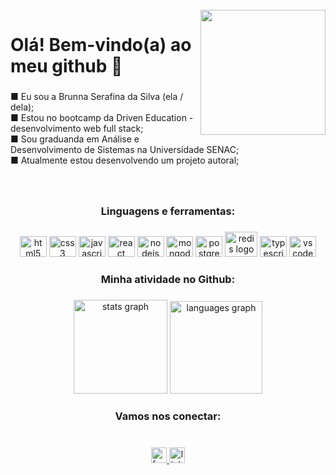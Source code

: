 <br clear="both">

<img align="right" height="200" src="https://i.pinimg.com/originals/11/96/89/119689d2f8ae50053501afb4190e23f6.gif"  />

###

<h1 align="left">Olá! Bem-vindo(a) ao meu github 👋</h1>

###

<p align="left">■ Eu sou a Brunna Serafina da Silva (ela / dela);<br>■ Estou no bootcamp da Driven Education - desenvolvimento web full stack;<br>■ Sou graduanda em Análise e Desenvolvimento de Sistemas na Universidade SENAC;<br>■ Atualmente estou desenvolvendo um projeto autoral;</p>

###

<br clear="both">

<h3 align="center">Linguagens e ferramentas:</h3>

###

<div align="center">
  <img src="https://cdn.jsdelivr.net/gh/devicons/devicon/icons/html5/html5-original.svg" height="33" width="43" alt="html5 logo"  />
  <img src="https://cdn.jsdelivr.net/gh/devicons/devicon/icons/css3/css3-original.svg" height="33" width="43" alt="css3 logo"  />
  <img src="https://cdn.jsdelivr.net/gh/devicons/devicon/icons/javascript/javascript-original.svg" height="33" width="43" alt="javascript logo"  />
  <img src="https://cdn.jsdelivr.net/gh/devicons/devicon/icons/react/react-original.svg" height="33" width="43" alt="react logo"  />
  <img src="https://cdn.jsdelivr.net/gh/devicons/devicon/icons/nodejs/nodejs-original.svg" height="33" width="43" alt="nodejs logo"  />
  <img src="https://cdn.jsdelivr.net/gh/devicons/devicon/icons/mongodb/mongodb-original.svg" height="33" width="43" alt="mongodb logo"  />
  <img src="https://cdn.jsdelivr.net/gh/devicons/devicon/icons/postgresql/postgresql-original.svg" height="33" width="43" alt="postgresql logo"  />
  <img src="https://cdn.jsdelivr.net/gh/devicons/devicon/icons/redis/redis-original.svg" height="40" width="52" alt="redis logo"  />
  <img src="https://cdn.jsdelivr.net/gh/devicons/devicon/icons/typescript/typescript-original.svg" height="33" width="43" alt="typescript logo"  />
  <img src="https://cdn.jsdelivr.net/gh/devicons/devicon/icons/vscode/vscode-original.svg" height="33" width="43" alt="vscode logo"  />
</div>

###

<h3 align="center">Minha atividade no Github:</h3>

###

<div align="center">
  <img src="https://github-readme-stats-sigma-five.vercel.app/api?hide_title=false&hide_rank=false&show_icons=true&include_all_commits=true&count_private=true&disable_animations=false&theme=radical&locale=pt-br&hide_border=false&username=brunnaserafina" height="150" alt="stats graph"  />
  <img src="https://github-readme-stats-sigma-five.vercel.app/api/top-langs?locale=pt-br&hide_title=false&layout=compact&card_width=320&langs_count=5&theme=radical&hide_border=false&username=brunnaserafina" height="148" alt="languages graph"  />
</div>

###

<h3 align="center">Vamos nos conectar:</h3>

###

<br clear="both">

<div align="center">
  <a href="mailto:brunnaserafina@gmail.com" target="_blank">
    <img src="https://img.shields.io/badge/Gmail-D14836?style=for-the-badge&logo=gmail&logoColor=white" height="25" alt="facebook logo"  />
  </a>
  <a href="https://www.linkedin.com/in/brunna-serafina" target="_blank">
    <img src="https://img.shields.io/static/v1?message=LinkedIn&logo=linkedin&label=&color=0077B5&logoColor=white&labelColor=&style=for-the-badge" height="25" alt="linkedin logo"  />
  </a>
  

  
</div>

###

